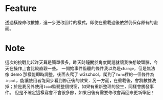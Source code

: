 # Feature

透過橫條修改數據，進一步更改圖片的樣式，即使在重載過後依然仍保存原有的畫面。

# Note

這次的挑戰比起昨天算是簡單很多，昨天時鐘關於角度問題就讓我快想破頭腦，今天在操作上會比較直觀一些。
一開始事件監聽的條件我以為是`change`，但是無法像 demo 那樣能即時調整，後面去爬了 w3school，爬到了`form`裡的一個條件為`input`，能讓使用者能同步看到修正後的效果，另一方面，在重載後，會將數據洗掉；於是我另外使用`load`監聽整個視窗，如果有重新整理的發生，同樣會觸發事件。
但是不確定這樣寫會不會很多餘，如果日後有需要修改會再回來更新筆記！
